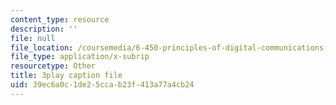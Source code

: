 ```yaml
---
content_type: resource
description: ''
file: null
file_location: /coursemedia/6-450-principles-of-digital-communications-i-fall-2006/39ec6a0c1de25ccab23f413a77a4cb24_503wzjz8czs.vtt
file_type: application/x-subrip
resourcetype: Other
title: 3play caption file
uid: 39ec6a0c-1de2-5cca-b23f-413a77a4cb24
---
```

